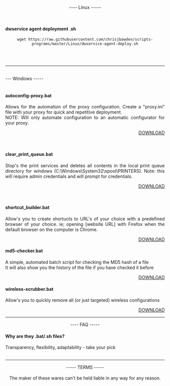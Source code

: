 
<p align=center>---- Linux -----</p>

</br>
    <span align=justify tyle="width: 100%;">
     <h4>dwservice agent deployment .sh </h4>
 <span style="text-align:center;"><p style="display: block;">
             <code>wget https://raw.githubusercontent.com/chrisjbawden/scripts-programs/master/Linux/dwservice-agent-deploy.sh</code></p></span>
</span>
</br>
</br>
<hr>
<details open>
  <summary style="display: inline;">
      <span title="click to expand" style="width: 100%; padding-left: 1000px;" >---- Windows -----</span>
    </summary>
</br>

<span align=justify>
<h4>autoconfig-proxy.bat</h4>
<p>Allows for the automation of the proxy configuration. Create a "proxy.ini" file with your proxy for quick and repetitive deployment. 
      <br>
      NOTE: Will only automate configuration to an automatic configurator for your proxy. 
     </p>
<p style="text-align:right;" align=right><a href="https://github.com/chrisjbawden/scripts-programs/releases/download/v1.0-autoconfig-proxy.bat/autoconfig-proxy.bat">DOWNLOAD</a></p>
</br>
    <span align=justify>
      <h4> clear_print_queue.bat</h4>
<p>Stop's the print services and deletes all contents in the local print queue directory for windows (C:\Windows\System32\spool\PRINTERS). 
  Note: this will require admin credentials and will prompt for credentials.</p>
<p align="right"><a href="https://github.com/chrisjbawden/scripts-programs/releases/download/v1.0-empty-print-queue.bat/empty-print-queue.bat">DOWNLOAD</a></p>
</br>

<h4>shortcut_builder.bat</h4>
<p>Allow's you to create shortucts to URL's of your choice with a predefined browser of your choice. ie; opening [website URL] with Firefox when the default browser on the computer is Chrome.</p>


<p align="right"><a href="https://github.com/chrisjbawden/scripts-programs/releases/download/v1.0-shortcut-builder.bat/shortcut-builder.bat">DOWNLOAD</a></p>

   <h4>md5-checker.bat</h4>
     <p>A simple, automated batch script for checking the MD5 hash of a file<br/>
     It will also show you the history of the file if you have checked it before </p>


<p align="right"><a href="https://github.com/chrisjbawden/scripts-programs/releases/download/v1.0-md5-checker.bat/md5-checker.bat" target="blank">DOWNLOAD</a></p>

<td align=justify width=90%>
<h4>wireless-scrubber.bat</h4>
<p>Allow's you to quickly remove all (or just targeted) wireless configurations</p>

<p align="right"><a href="https://github.com/chrisjbawden/scripts-programs/releases/download/v1.0-wireless-scrubber.bat/wireless-scrubber.bat">DOWNLOAD</a></p>

</span>
</details>
<hr>
<div align=left>
  <p align=center>---- FAQ -----</p>
  <h4>Why are they .bat/.sh files?</h4>
  Transparency, flexibility, adaptability - take your pick

</div>
<br>
<hr>
<div align=center ">
   ----- TERMS -----
  </br>
                   <br/>
   The maker of these wares can't be held liable in any way for any reason.
</div>
                  
